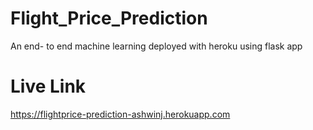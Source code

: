 # Flight_Price_Prediction
An end- to end machine learning deployed with heroku using flask app
# Live Link
https://flightprice-prediction-ashwinj.herokuapp.com
